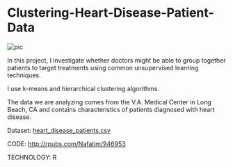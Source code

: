 # Clustering-Heart-Disease-Patient-Data

![pic](https://user-images.githubusercontent.com/89815266/192108585-fd61bf78-6b70-403a-a2b8-ef63b4d426d1.jpg)

In this project, I investigate whether doctors might be able to group together patients to target treatments using common unsupervised learning techniques.

I use k-means and hierarchical clustering algorithms. 

The data we are analyzing comes from the V.A. Medical Center in Long Beach, CA and contains characteristics of patients diagnosed with heart disease.

Dataset: [heart_disease_patients.csv](https://github.com/NaFatimata/Clsutering-Heart-Disease-Patient-Data/files/9639134/heart_disease_patients.csv)

CODE: http://rpubs.com/Nafatim/946953

TECHNOLOGY: R
